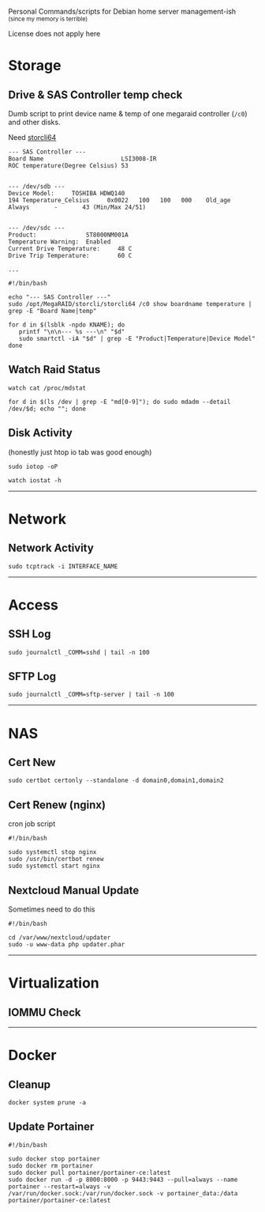 Personal Commands/scripts for Debian home server management-ish  
<sup> (since my memory is terrible) </sup>

License does not apply here 

# Storage

## Drive & SAS Controller temp check

Dumb script to print device name & temp of one megaraid controller (`/c0`) and other disks.

Need [storcli64](https://docs.broadcom.com/docs/STORCLI_SAS3.5_P35.zip)

```text
--- SAS Controller ---
Board Name                      LSI3008-IR
ROC temperature(Degree Celsius) 53


--- /dev/sdb ---
Device Model:     TOSHIBA HDWQ140
194 Temperature_Celsius     0x0022   100   100   000    Old_age   Always       -       43 (Min/Max 24/51)


--- /dev/sdc ---
Product:              ST8000NM001A
Temperature Warning:  Enabled
Current Drive Temperature:     48 C
Drive Trip Temperature:        60 C

...
```

```shell
#!/bin/bash

echo "--- SAS Controller ---"
sudo /opt/MegaRAID/storcli/storcli64 /c0 show boardname temperature | grep -E "Board Name|temp"

for d in $(lsblk -npdo KNAME); do
   printf "\n\n--- %s ---\n" "$d"
   sudo smartctl -iA "$d" | grep -E "Product|Temperature|Device Model"
done
```

## Watch Raid Status

```shell
watch cat /proc/mdstat
```

```shell
for d in $(ls /dev | grep -E "md[0-9]"); do sudo mdadm --detail /dev/$d; echo ""; done
```

## Disk Activity

(honestly just htop io tab was good enough)

```shell
sudo iotop -oP
```

```shell
watch iostat -h
```


---

# Network

## Network Activity

```shell
sudo tcptrack -i INTERFACE_NAME
```

---

# Access

## SSH Log

```shell
sudo journalctl _COMM=sshd | tail -n 100
```

## SFTP Log

```shell
sudo journalctl _COMM=sftp-server | tail -n 100
```

---

# NAS

## Cert New

```shell
sudo certbot certonly --standalone -d domain0,domain1,domain2
```

## Cert Renew (nginx)

cron job script

```shell
#!/bin/bash

sudo systemctl stop nginx
sudo /usr/bin/certbot renew
sudo systemctl start nginx
```

## Nextcloud Manual Update

Sometimes need to do this

```shell
#!/bin/bash

cd /var/www/nextcloud/updater
sudo -u www-data php updater.phar
```

---

# Virtualization

## IOMMU Check


---

# Docker

## Cleanup

```shell
docker system prune -a
```

## Update Portainer

```shell
#!/bin/bash

sudo docker stop portainer
sudo docker rm portainer
sudo docker pull portainer/portainer-ce:latest
sudo docker run -d -p 8000:8000 -p 9443:9443 --pull=always --name portainer --restart=always -v /var/run/docker.sock:/var/run/docker.sock -v portainer_data:/data portainer/portainer-ce:latest
```
